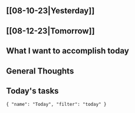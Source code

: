 ## [[08-10-23|Yesterday]]
## [[08-12-23|Tomorrow]]
## What I want to accomplish today

## General Thoughts

## Today's tasks

```todoist 
{ "name": "Today", "filter": "today" } 
```
